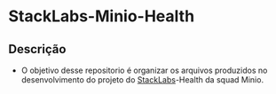 # StackLabs-Minio-Health
## Descrição
* O objetivo desse repositorio é organizar os arquivos produzidos no desenvolvimento do projeto do [StackLabs](https://github.com/HenriqueSantos0/StackLabs_2022/blob/main/Projeto%20-%20Stack%20Labs%20-%20Segunda-Edi%C3%A7%C3%A3o.pdf)-Health da squad Minio.
